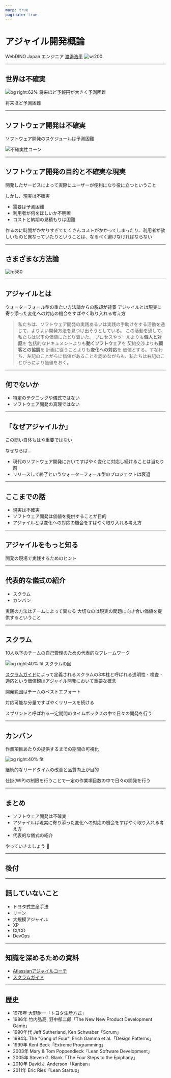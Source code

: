 ```yaml
---
marp: true
paginate: true
---
```


# アジャイル開発概論

WebDINO Japan エンジニア
[渡邉浩平](https://github.com/kou029w)
![w:200](https://github.com/kou029w.png)

---

## 世界は不確実

![bg right:62% 将来ほど予報円が大きく予測困難](https://www.jma.go.jp/jma/kishou/know/typhoon/7-1-1.png)
<!-- _footer: 図の出典: 気象庁 https://www.jma.go.jp/jma/kishou/know/typhoon/7-1.html -->

将来ほど予測困難

---

## ソフトウェア開発は不確実

ソフトウェア開発のスケジュールは予測困難

![不確実性コーン](https://i.gyazo.com/200d8e3772754e6b9f0a17927229cc2b.png)
<!-- _footer: 図の出典: 不確実性コーン - Mike Cohn, 2009 「アジャイルな見積りと計画づくり」 -->

---

## ソフトウェア開発の目的と不確実な現実

開発したサービスによって実際にユーザーが便利になり役に立つということ

しかし、現実は不確実

- 需要は予測困難
- 利用者が何をほしいか不明瞭
- コストと納期の見積もりは困難

作るのに時間がかかりすぎてたくさんコストがかかってしまったり、利用者が欲しいものと異なっていたりということは、なるべく避けなければならない

---

## さまざまな方法論

![h:580](https://i.gyazo.com/bef43058445b8a7235ef28e1b16a7ebc.png)

<!-- _footer: http://agilelion.com/agile-kanban-cafe/agile-and-lean-influences-where-did-kanban-scrum-scrumban-come-from -->

---

## アジャイルとは

ウォーターフォール型の重たい方法論からの脱却が背景
アジャイルとは現実に寄り添った変化への対応の機会をすばやく取り入れる考え方

> 私たちは、ソフトウェア開発の実践あるいは実践の手助けをする活動を通じて、よりよい開発方法を見つけ出そうとしている。
> この活動を通して、私たちは以下の価値にたどり着いた。
> プロセスやツールよりも**個人と対話**を
> 包括的なドキュメントよりも**動くソフトウェア**を
> 契約交渉よりも**顧客との協調**を
> 計画に従うことよりも**変化への対応**を
> 価値とする。すなわち、左記のことがらに価値があることを認めながらも、私たちは右記のことがらにより価値をおく。

<!--
_footer: 引用元: Kent Beck et al. (2001) [アジャイルソフトウェア開発宣言](https://agilemanifesto.org/iso/ja/manifesto.html)
-->

---

## 何でないか

- 特定のテクニックや儀式ではない
- ソフトウェア開発の真理ではない

---

## 「なぜアジャイルか」

この問い自体もはや重要ではない

なぜならば…

- 現代のソフトウェア開発においてすばやく変化に対応し続けることは当たり前
- リリースして終了というウォーターフォール型のプロジェクトは衰退

---

## ここまでの話

- 現実は不確実
- ソフトウェア開発は価値を提供することが目的
- アジャイルとは変化への対応の機会をすばやく取り入れる考え方

---

## アジャイルをもっと知る

開発の現場で実践するためのヒント

---

## 代表的な儀式の紹介

- スクラム
- カンバン

実践の方法はチームによって異なる
大切なのは現実の問題に向き合い価値を提供するということ

---

## スクラム

10人以下のチームの自己管理のための代表的なフレームワーク

![bg right:40% fit スクラムの図](https://user-images.githubusercontent.com/1730234/36246073-5103a868-1271-11e8-85bf-630f541ec9d7.png)


[スクラムガイド](https://scrummaster.jp/scrum-guide)によって定義されるスクラムの3本柱と呼ばれる透明性・検査・適応という価値観はアジャイル開発において重要な概念

開発範囲はチームのベストエフォート

対応可能な分量ですばやくリリースを続ける

スプリントと呼ばれる一定期間のタイムボックスの中で日々の開発を行う

---

## カンバン

作業項目あたりの提供するまでの期間の可視化

![bg right:40% fit](https://image.slidesharecdn.com/predictabilitymeasurementinkanbanmunich-140118163930-phpapp02/95/key-note-lean-kanban-central-europe-2011-predictability-measurement-with-kanban-1-638.jpg)

<!--
_footer: 画像の出典: David J. Anderson, 2011 https://www.slideshare.net/agilemanager/key-note-lean-kanban-central-europe-2011-predictability-measurement-in-kanban
-->

継続的なリードタイムの改善と品質向上が目的

仕掛(WIP)の制限を行うことで一定の作業項目数の中で日々の開発を行う

---

## まとめ

- ソフトウェア開発は不確実
- アジャイルは現実に寄り添った変化への対応の機会をすばやく取り入れる考え方
- 代表的な儀式の紹介

やっていきましょう 💪

---

## 後付

---

## 話していないこと

- トヨタ式生産手法
- リーン
- 大規模アジャイル
- XP
- CI/CD
- DevOps

---

## 知識を深めるための資料

- [Atlassianアジャイルコーチ](https://www.atlassian.com/ja/agile)
- [スクラムガイド](https://scrummaster.jp/scrum-guide)

---

## 歴史

- 1978年 大野耐一「トヨタ生産方式」
- 1986年 竹内弘高, 野中郁二郎「The New New Product Development Game」
- 1990年代 Jeff Sutherland, Ken Schwaber「Scrum」
- 1994年 The "Gang of Four", Erich Gamma et al.「Design Patterns」
- 1999年 Kent Beck「Extreme Programming」
- 2003年 Mary & Tom Poppendieck「Lean Software Development」
- 2005年 Steven G. Blank「The Four Steps to the Epiphany」
- 2010年 David J. Anderson「Kanban」
- 2011年 Eric Ries「Lean Startup」
